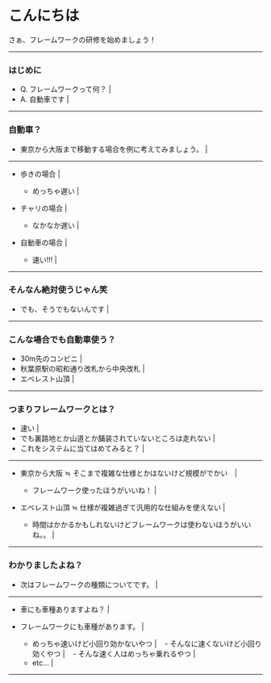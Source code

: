 # こんにちは

さぁ、フレームワークの研修を始めましょう！

---

### はじめに

- Q. フレームワークって何？ |
- A. 自動車です |

---

### 自動車？

- 東京から大阪まで移動する場合を例に考えてみましょう。 |

---

- 歩きの場合 |

    - めっちゃ遅い |

- チャリの場合 |

    - なかなか遅い |

- 自動車の場合 |

    - 速い!!! |

---

### そんなん絶対使うじゃん笑

- でも、そうでもないんです |

---

### こんな場合でも自動車使う？

- 30m先のコンビニ |
- 秋葉原駅の昭和通り改札から中央改札 |
- エベレスト山頂 |

---

### つまりフレームワークとは？

- 速い |
- でも裏路地とか山道とか舗装されていないところは走れない |
- これをシステムに当てはめてみると？ |

---

- 東京から大阪 ≒ そこまで複雑な仕様とかはないけど規模がでかい　|

    - フレームワーク使ったほうがいいね！ |

- エベレスト山頂 ≒ 仕様が複雑過ぎて汎用的な仕組みを使えない |

    - 時間はかかるかもしれないけどフレームワークは使わないほうがいいね。。 |

---

### わかりましたよね？

- 次はフレームワークの種類についてです。 |

---

- 車にも車種ありますよね？ |

- フレームワークにも車種があります。 |

    - めっちゃ速いけど小回り効かないやつ |
    - そんなに速くないけど小回り効くやつ |
    - そんな速く人はめっちゃ乗れるやつ |
    - etc... |

---



